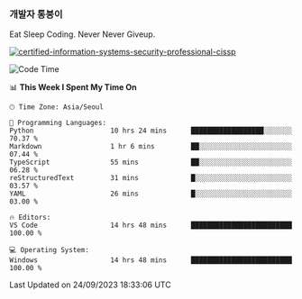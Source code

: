 ### 개발자 통붕이
Eat Sleep Coding.
Never Never Giveup.

[![certified-information-systems-security-professional-cissp](https://user-images.githubusercontent.com/44606727/157613689-acd84ec6-5f8f-4e79-89d9-a8d51f033634.png)](https://www.credly.com/badges/f394a010-85a0-450b-9136-8043af01d71c/public_url)

<!--START_SECTION:waka-->
![Code Time](http://img.shields.io/badge/Code%20Time-1%2C902%20hrs%2021%20mins-blue)

📊 **This Week I Spent My Time On** 

```text
🕑︎ Time Zone: Asia/Seoul

💬 Programming Languages: 
Python                   10 hrs 24 mins      ██████████████████░░░░░░░   70.37 % 
Markdown                 1 hr 6 mins         ██░░░░░░░░░░░░░░░░░░░░░░░   07.44 % 
TypeScript               55 mins             ██░░░░░░░░░░░░░░░░░░░░░░░   06.28 % 
reStructuredText         31 mins             █░░░░░░░░░░░░░░░░░░░░░░░░   03.57 % 
YAML                     26 mins             █░░░░░░░░░░░░░░░░░░░░░░░░   03.00 % 

🔥 Editors: 
VS Code                  14 hrs 48 mins      █████████████████████████   100.00 % 

💻 Operating System: 
Windows                  14 hrs 48 mins      █████████████████████████   100.00 % 
```


 Last Updated on 24/09/2023 18:33:06 UTC
<!--END_SECTION:waka-->
